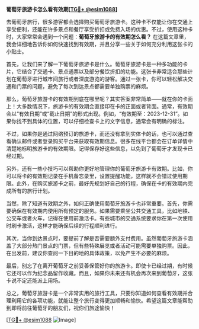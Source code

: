 **葡萄牙旅游卡怎么看有效期[[TG💪+ @esim1088](https://t.me/s/esim1088)]**

去葡萄牙旅行，很多游客都会选择购买葡萄牙旅游卡。这种卡不仅能让你在交通上享受便利，还能在许多景点和餐厅享受折扣或免费入场的优惠。不过，使用这种卡时，大家常常会遇到一个问题：**葡萄牙旅游卡的有效期怎么看？** 在这篇文章里，我会详细地告诉你如何快速找到有效期，并且分享一些关于如何充分利用这张卡的小贴士。

首先，让我们来了解一下葡萄牙旅游卡是什么。葡萄牙旅游卡是一种多功能的卡片，它结合了交通卡、景点通票以及部分餐饮折扣的功能。这张卡非常适合那些计划在葡萄牙进行城市间旅行或者深度游览的游客。通过一张卡，你可以轻松解决交通和门票的问题，避免了每次到达景点都需要单独购票的麻烦。

那么，葡萄牙旅游卡的有效期到底在哪里呢？其实答案非常简单——就在你的卡面上！大多数情况下，旅游卡的有效期会直接印在卡的正面或者背面。通常，有效期会以“有效日期”或“截止日期”的形式出现。例如，“有效期至：2023-12-31”。如果你找不到具体的位置，可以仔细检查卡上的文字信息，通常会有明确的标注。

不过，如果你是通过网络预订的旅游卡，而还没有拿到实体卡的话，也可以通过查看确认邮件或者登录购买平台来获取有效期信息。很多在线平台都会在订单详情中清楚地标明旅游卡的有效期限。记得保存好这些信息，以免到了葡萄牙才发现卡已经过期。

另外，还有一些小技巧可以帮助你更好地管理你的葡萄牙旅游卡有效期。比如，你可以将卡的有效期记录在手机备忘录里，设置提醒功能，这样就不会错过使用期限。此外，在购买旅游卡之前，最好先规划好自己的行程，确保在卡的有效期内完成所有的旅行计划。

当然，除了知道有效期之外，如何正确使用葡萄牙旅游卡也非常重要。首先，你需要确保在有效期内使用所有预定的服务。如果需要乘坐公共交通工具，比如地铁、公交车或者火车，记得在使用前激活卡。有些城市的交通系统要求你在第一次使用时刷卡激活，这样才能确保后续的行程顺利进行。

其次，当你到达景点时，要提前了解是否需要额外支付费用。虽然葡萄牙旅游卡涵盖了大部分热门景点的门票，但有些特殊展览或者活动可能需要单独购票。因此，在出发前，建议你查阅一下目的地的具体政策，以免产生不必要的麻烦。

最后，别忘了在离开葡萄牙之前妥善保管好你的旅游卡。即使卡已经过期，有时候它还可以作为纪念品留作收藏。而且，如果你未来还有机会再次来到葡萄牙，这张卡说不定还能派上用场。

总之，葡萄牙旅游卡是一个非常实用的旅行工具，只要你知道如何查看有效期并合理利用它的各项功能，就能让整个旅行变得更加顺畅和愉快。希望这篇文章能帮助到即将前往葡萄牙的朋友们，祝你们旅途愉快！

[[TG💪+ @esim1088](https://t.me/s/esim1088) ![Image](https://i.postimg.cc/4NQfJmqS/Snipaste-2025-05-13-00-14-12.png)]